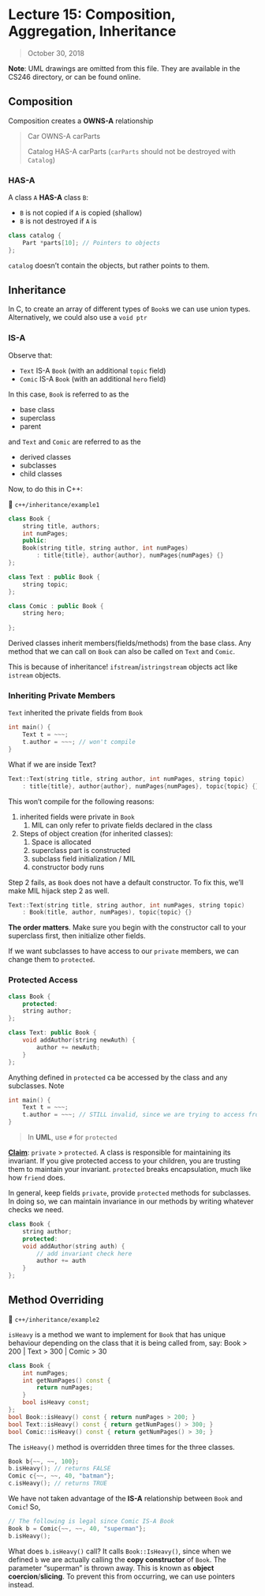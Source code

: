 # Lecture 15: Composition, Aggregation, Inheritance

> October 30, 2018

**Note**: UML drawings are omitted from this file. They are available in the CS246 directory, or can be found online.

## Composition

Composition creates a **OWNS-A** relationship

> Car OWNS-A carParts
>
> Catalog HAS-A carParts (`carParts` should not be destroyed with `Catalog`)

### HAS-A

A class `A` **HAS-A** class `B`:

- `B` is not copied if `A` is copied (shallow)
- `B` is not destroyed if `A` is

```c++
class catalog {
    Part *parts[10]; // Pointers to objects
};
```

`catalog` doesn’t contain the objects, but rather points to them. 

## Inheritance

In C, to create an array of different types of `Book`s we can use union types. Alternatively, we could also use a `void ptr`

### IS-A

Observe that:

- `Text` IS-A `Book` (with an additional `topic` field)
- `Comic` IS-A `Book` (with an additional `hero` field)

In this case, `Book` is referred to as the

- base class
- superclass
- parent

and `Text` and `Comic` are referred to as the

- derived classes
- subclasses
- child classes

Now, to do this in C++:

:file_folder: `c++/inheritance/example1`

```c++
class Book {
    string title, authors;
    int numPages;
    public:
    Book(string title, string author, int numPages)
        : title{title}, author{author}, numPages{numPages} {}
};

class Text : public Book {
    string topic;
};

class Comic : public Book {
    string hero;
    
};
```

Derived classes inherit members(fields/methods) from the base class. Any method that we can call on `Book` can also be called on `Text` and `Comic`.

This is because of inheritance! `ifstream`/`istringstream` objects act like `istream` objects. 

### Inheriting Private Members

`Text` inherited the private fields from `Book`

```c++
int main() {
    Text t = ~~~;
    t.author = ~~~; // won't compile
}
```

What if we are inside Text?

```c++
Text::Text(string title, string author, int numPages, string topic)
    : title{title}, author{author}, numPages{numPages}, topic{topic} {}
```

This won’t compile for the following reasons:

1. inherited fields were private in `Book`
   1. MIL can only refer to private fields declared in the class
2. Steps of object creation (for inherited classes):
   1. Space is allocated
   2. superclass part is constructed
   3. subclass field initialization / MIL
   4. constructor body runs

Step 2 fails, as `Book` does not have a default constructor. To fix this, we’ll make MIL hijack step 2 as well.

```c++
Text::Text(string title, string author, int numPages, string topic)
    : Book(title, author, numPages), topic{topic} {}
```

**The order matters**. Make sure you begin with the constructor call to your superclass first, then initialize other fields.

If we want subclasses to have access to our `private` members, we can change them to 	`protected`.

### Protected Access

```c++
class Book {
    protected:
    string author;
};

class Text: public Book {
    void addAuthor(string newAuth) {
        author += newAuth;
    }
};
```

Anything defined in `protected` ca be accessed by the class and any subclasses. Note

```c++
int main() {
    Text t = ~~~;
    t.author = ~~~; // STILL invalid, since we are trying to access from outside
}
```

> In **UML**, use `#` for `protected`

**<u>Claim</u>**: `private` > `protected`. A class is responsible for maintaining its invariant. If you give protected access to your children, you are trusting them to maintain your invariant. `protected` breaks encapsulation, much like how `friend` does.

In general, keep fields `private`, provide `protected` methods for subclasses. In doing so, we can maintain invariance in our methods by writing whatever checks we need.

```c++
class Book {
    string author;
    protected:
    void addAuthor(string auth) {
        // add invariant check here
        author += auth
    }
};
```

## Method Overriding

:file_folder: `c++/inheritance/example2`

`isHeavy` is a method we want to implement for `Book` that has unique behaviour depending on the class that it is being called from, say: Book > 200 | Text > 300 | Comic > 30

```c++
class Book {
    int numPages;
    int getNumPages() const {
        return numPages;
    }
    bool isHeavy const;
};
bool Book::isHeavy() const { return numPages > 200; }
bool Text::isHeavy() const { return getNumPages() > 300; }
bool Comic::isHeavy() const { return getNumPages() > 30; }
```

The `isHeavy()` method is overridden three times for the three classes. 

```c++
Book b{~~, ~~, 100};
b.isHeavy(); // returns FALSE
Comic c{~~, ~~, 40, "batman"};
c.isHeavy(); // returns TRUE
```

We have not taken advantage of the **IS-A** relationship between `Book` and `Comic`! So,

```c++
// The following is legal since Comic IS-A Book
Book b = Comic{~~, ~~, 40, "superman"};
b.isHeavy(); 
```

What does `b.isHeavy()` call? It calls `Book::IsHeavy()`, since when we defined `b` we are actually calling the **copy constructor** of `Book`. The parameter “superman” is thrown away. This is known as **object coercion**/**slicing**. To prevent this from occurring, we can use pointers instead.



